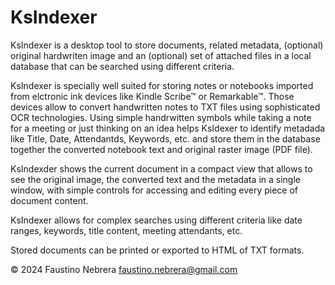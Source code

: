 ﻿# KsIndexer

KsIndexer is a desktop tool to store documents, related metadata, (optional) original hardwriten image and an (optional) set
of attached files in a local database that can be searched using different criteria.

KsIndexer is specially well suited for storing notes or notebooks imported from elctronic ink devices like Kindle Scribe&trade;
or Remarkable&trade;. Those devices allow to convert handwritten notes to TXT files using sophisticated OCR technologies.
Using simple handrwitten symbols while taking a note for a meeting or just thinking on an idea helps KsIdexer to identify
metadada like Title, Date, Attendantds, Keywords, etc. and store them in the database together the converted notebook text
and original raster image (PDF file).

KsIndexder shows the current document in a compact view that allows to see the original image, the converted text and the
metadata in a single window, with simple controls for accessing and editing every piece of document content.

KsIndexer allows for complex searches using different criteria like date ranges, keywords, title content, meeting attendants, etc.

Stored documents can be printed or exported to HTML of TXT formats.

&copy; 2024 Faustino Nebrera
faustino.nebrera@gmail.com
